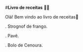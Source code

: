 #**Livro de receitas**     :woman_cook:



Olá! Bem vindo ao livro de receitas:book:

. Strognof de frango.

. Pavê.

. Bolo de Cenoura.







